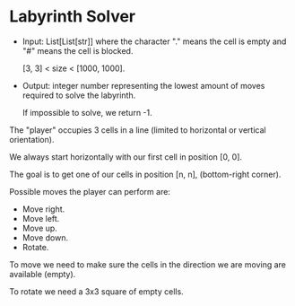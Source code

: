 # Labyrinth Solver

* Input: List[List[str]] where the character "." means the cell is empty and "#" means the cell is blocked.
  
  [3, 3] < size < [1000, 1000].

* Output: integer number representing the lowest amount of moves required to solve the labyrinth.
  
  If impossible to solve, we return -1.

The "player" occupies 3 cells in a line (limited to horizontal or vertical orientation).

We always start horizontally with our first cell in position [0, 0].

The goal is to get one of our cells in position [n, n], (bottom-right corner).

Possible moves the player can perform are:

* Move right.
* Move left.
* Move up.
* Move down.
* Rotate.

To move we need to make sure the cells in the direction we are moving are available (empty).

To rotate we need a 3x3 square of empty cells.
